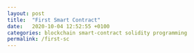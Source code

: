 ```yaml
---
layout: post
title:  "First Smart Contract"
date:   2020-10-04 12:52:55 +0100
categories: blockchain smart-contract solidity programming 
permalink: /first-sc
---
```




